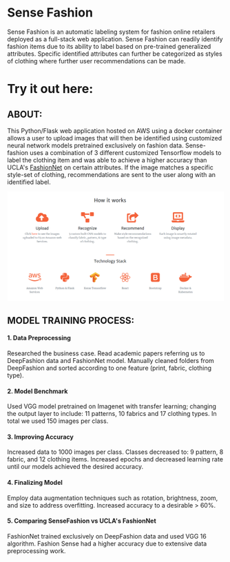 # Sense Fashion

Sense Fashion is an automatic labeling system for fashion online retailers deployed as a full-stack web application. Sense Fashion can readily identify fashion items due to its ability to label based on pre-trained generalized attributes. Specific identified attributes can further be categorized as styles of clothing where further user recommendations can be made.

# Try it out here:

## ABOUT:

This Python/Flask web application hosted on AWS using a docker container allows a user to upload images that will then be identified using customized neural network models pretrained exclusively on fashion data. Sense-fashion uses a combination of 3 different customized Tensorflow models to label the clothing item and was able to achieve a higher accuracy than UCLA's [FashionNet](https://www.groundai.com/project/fashionnet-personalized-outfit-recommendation-with-deep-neural-network/1) on certain attributes. If the image matches a specific style-set of clothing, recommendations are sent to the user along with an identified label.

<img src="static/img/howitworks_sensefashion.png" alt="howitworks" style="width: 1500px;"/>




## MODEL TRAINING PROCESS:

#### 1. Data Preprocessing

Researched the business case. Read academic papers referring us to DeepFashion data and FashionNet model. Manually cleaned folders from DeepFashion and sorted according to one feature (print, fabric, clothing type).

#### 2. Model Benchmark

Used VGG model pretrained on Imagenet with transfer learning; changing the output layer to include: 11 patterns, 10 fabrics and  17 clothing types. In total we used 150 images per class. 

#### 3. Improving Accuracy

Increased data to 1000 images per class. Classes decreased to: 9 pattern, 8 fabric, and 12 clothing items. Increased epochs and decreased learning rate until our models achieved the desired accuracy.

#### 4. Finalizing Model

Employ data augmentation techniques such as rotation, brightness, zoom, and size to address overfitting.  Increased accuracy to a desirable > 60%.

#### 5. Comparing SenseFashion vs UCLA's FashionNet

FashionNet trained exclusively on DeepFashion data and used VGG 16 algorithm. Fashion Sense had a higher accuracy due to extensive data preprocessing work.
